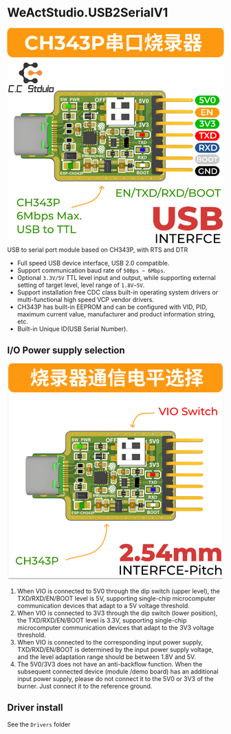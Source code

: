 # WeActStudio.USB2SerialV1
![](03.Picture/CH343P-V01_Top.png)
USB to serial port module based on CH343P, with RTS and DTR

* Full speed USB device interface, USB 2.0 compatible.
* Support communication baud rate of `50Bps ~ 6Mbps`.
* Optional `3.3V/5V` TTL level input and output, while supporting external setting of target level, level range of `1.8V~5V`.
* Support installation free CDC class built-in operating system drivers or multi-functional high speed VCP vendor drivers.
* CH343P has built-in EEPROM and can be configured with VID, PID, maximum current value, manufacturer and product information string, etc.
* Built-in Unique ID(USB Serial Number).

## I/O Power supply selection
![](03.Picture/CH343P-V01_VIO-Selection.png)
1. When VIO is connected to 5V0 through the dip switch (upper level), the TXD/RXD/EN/BOOT level is 5V, supporting single-chip microcomputer communication devices that adapt to a 5V voltage threshold.
2. When VIO is connected to 3V3 through the dip switch (lower position), the TXD/RXD/EN/BOOT level is 3.3V, supporting single-chip microcomputer communication devices that adapt to the 3V3 voltage threshold.
3. When VIO is connected to the corresponding input power supply, TXD/RXD/EN/BOOT is determined by the input power supply voltage, and the level adaptation range should be between 1.8V and 5V.
4. The 5V0/3V3 does not have an anti-backflow function. When the subsequent connected device (module /demo board) has an additional input power supply, please do not connect it to the 5V0 or 3V3 of the burner. Just connect it to the reference ground.

## Driver install
See the `Drivers` folder